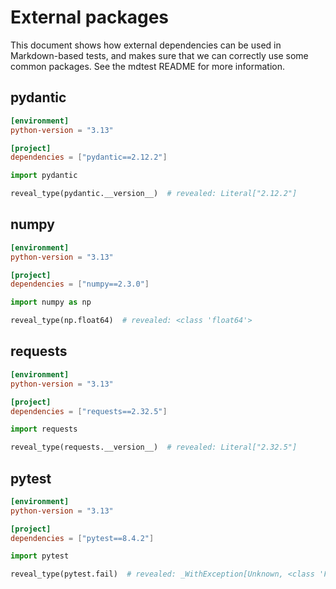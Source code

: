 # External packages

This document shows how external dependencies can be used in Markdown-based tests, and makes sure
that we can correctly use some common packages. See the mdtest README for more information.

## pydantic

```toml
[environment]
python-version = "3.13"

[project]
dependencies = ["pydantic==2.12.2"]
```

```py
import pydantic

reveal_type(pydantic.__version__)  # revealed: Literal["2.12.2"]
```

## numpy

```toml
[environment]
python-version = "3.13"

[project]
dependencies = ["numpy==2.3.0"]
```

```py
import numpy as np

reveal_type(np.float64)  # revealed: <class 'float64'>
```

## requests

```toml
[environment]
python-version = "3.13"

[project]
dependencies = ["requests==2.32.5"]
```

```py
import requests

reveal_type(requests.__version__)  # revealed: Literal["2.32.5"]
```

## pytest

```toml
[environment]
python-version = "3.13"

[project]
dependencies = ["pytest==8.4.2"]
```

```py
import pytest

reveal_type(pytest.fail)  # revealed: _WithException[Unknown, <class 'Failed'>]
```
